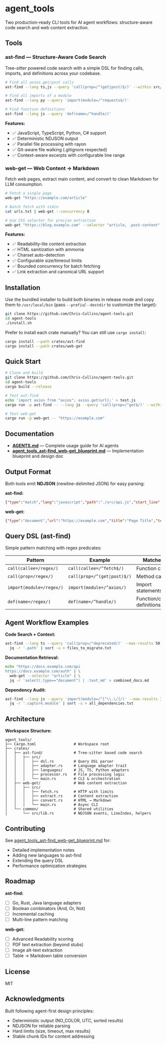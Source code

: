 # agent_tools

Two production-ready CLI tools for AI agent workflows: structure-aware code search and web content extraction.

## Tools

### **ast-find** — Structure-Aware Code Search

Tree-sitter powered code search with a simple DSL for finding calls, imports, and definitions across your codebase.

```bash
# Find all axios.get/post calls
ast-find --lang ts,js --query 'call(prop=/^(get|post)$/)' --within src/

# Find all imports of a module
ast-find --lang py --query 'import(module=/^requests$/)'

# Find function definitions
ast-find --lang js --query 'def(name=/^handle/)'
```

**Features:**
- ✅ JavaScript, TypeScript, Python, C# support
- ✅ Deterministic NDJSON output
- ✅ Parallel file processing with rayon
- ✅ Git-aware file walking (.gitignore respected)
- ✅ Context-aware excerpts with configurable line range

### **web-get** — Web Content → Markdown

Fetch web pages, extract main content, and convert to clean Markdown for LLM consumption.

```bash
# Fetch a single page
web-get "https://example.com/article"

# Batch fetch with stdin
cat urls.txt | web-get --concurrency 8

# Use CSS selector for precise extraction
web-get "https://blog.example.com" --selector "article, .post-content"
```

**Features:**
- ✅ Readability-lite content extraction
- ✅ HTML sanitization with ammonia
- ✅ Charset auto-detection
- ✅ Configurable size/timeout limits
- ✅ Bounded concurrency for batch fetching
- ✅ Link extraction and canonical URL support

## Installation

Use the bundled installer to build both binaries in release mode and copy them
to `/usr/local/bin` (pass `--prefix`/`--destdir` to customize the target):

```bash
git clone https://github.com/Chris-Cullins/agent-tools.git
cd agent-tools
./install.sh
```

Prefer to install each crate manually? You can still use `cargo install`:

```bash
cargo install --path crates/ast-find
cargo install --path crates/web-get
```

## Quick Start

```bash
# Clone and build
git clone https://github.com/Chris-Cullins/agent-tools.git
cd agent-tools
cargo build --release

# Test ast-find
echo 'import axios from "axios"; axios.get(url);' > test.js
cargo run -p ast-find -- --lang js --query 'call(prop=/^get$/)' --within .

# Test web-get
cargo run -p web-get -- "https://example.com"
```

## Documentation

- **[AGENTS.md](./AGENTS.md)** — Complete usage guide for AI agents
- **[agent_tools_ast-find_web-get_blueprint.md](./agent_tools_ast-find_web-get_blueprint.md)** — Implementation blueprint and design doc

## Output Format

Both tools emit **NDJSON** (newline-delimited JSON) for easy parsing:

**ast-find:**
```json
{"type":"match","lang":"javascript","path":"./src/api.js","start_line":42,"end_line":42,"chunk_id":"abc123...","score":1.0,"excerpt":"...code...","capture":{"callee":"get","object":"axios"}}
```

**web-get:**
```json
{"type":"document","url":"https://example.com","title":"Page Title","text_md":"# Heading\n\nContent...","word_count":523,"links":["https://..."],"hash":"blake3hex"}
```

## Query DSL (ast-find)

Simple pattern matching with regex predicates:

| Pattern | Example | Matches |
|---------|---------|---------|
| `call(callee=/regex/)` | `call(callee=/^fetch$/)` | Function calls |
| `call(prop=/regex/)` | `call(prop=/^(get\|post)$/)` | Method calls |
| `import(module=/regex/)` | `import(module=/^axios/)` | Import statements |
| `def(name=/regex/)` | `def(name=/^handle/)` | Function/class definitions |

## Agent Workflow Examples

**Code Search + Context:**
```bash
ast-find --lang ts --query 'call(prop=/^deprecated/)' --max-results 50 | \
  jq -r '.path' | sort -u > files_to_migrate.txt
```

**Documentation Retrieval:**
```bash
echo "https://docs.example.com/api
https://docs.example.com/auth" | \
  web-get --selector "article" | \
  jq -r 'select(.type=="document") | .text_md' > combined_docs.md
```

**Dependency Audit:**
```bash
ast-find --lang js --query 'import(module=/^[^\\.\/]/)' --max-results 1000 | \
  jq -r '.capture.module' | sort -u > all_dependencies.txt
```

## Architecture

**Workspace Structure:**
```
agent_tools/
├── Cargo.toml                 # Workspace root
├── crates/
│   ├── ast-find/              # Tree-sitter based code search
│   │   ├── src/
│   │   │   ├── dsl.rs         # Query DSL parser
│   │   │   ├── adapter.rs     # Language adapter trait
│   │   │   ├── languages/     # JS, TS, Python adapters
│   │   │   ├── processor.rs   # File processing logic
│   │   │   └── main.rs        # CLI & orchestration
│   ├── web-get/               # Web content extraction
│   │   ├── src/
│   │   │   ├── fetch.rs       # HTTP with limits
│   │   │   ├── extract.rs     # Content extraction
│   │   │   ├── convert.rs     # HTML → Markdown
│   │   │   └── main.rs        # Async CLI
│   └── common/                # Shared utilities
│       └── src/lib.rs         # NDJSON events, LineIndex, helpers
```

## Contributing

See [agent_tools_ast-find_web-get_blueprint.md](./agent_tools_ast-find_web-get_blueprint.md) for:
- Detailed implementation notes
- Adding new languages to ast-find
- Extending the query DSL
- Performance optimization strategies

## Roadmap

**ast-find:**
- [ ] Go, Rust, Java language adapters
- [ ] Boolean combinators (And, Or, Not)
- [ ] Incremental caching
- [ ] Multi-line pattern matching

**web-get:**
- [ ] Advanced Readability scoring
- [ ] PDF text extraction (beyond stubs)
- [ ] Image alt-text extraction
- [ ] Table → Markdown table conversion

## License

MIT

## Acknowledgments

Built following agent-first design principles:
- Deterministic output (NO_COLOR, UTC, sorted results)
- NDJSON for reliable parsing
- Hard limits (size, timeout, max results)
- Stable chunk IDs for content addressing
